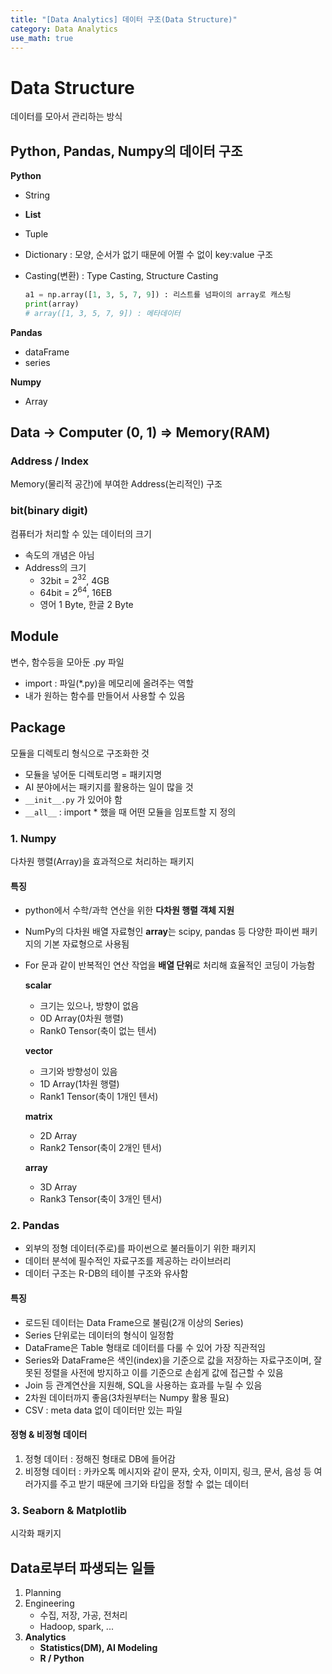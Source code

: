 ```yaml
---
title: "[Data Analytics] 데이터 구조(Data Structure)"
category: Data Analytics
use_math: true
---
```


# Data Structure
데이터를 모아서 관리하는 방식

## Python, Pandas, Numpy의 데이터 구조

**Python**
- String
- **List**
- Tuple
- Dictionary : 모양, 순서가 없기 때문에 어쩔 수 없이 key:value 구조
- Casting(변환) : Type Casting, Structure Casting

    ```python
    a1 = np.array([1, 3, 5, 7, 9]) : 리스트를 넘파이의 array로 캐스팅
    print(array)
    # array([1, 3, 5, 7, 9]) : 메타데이터
    ```

**Pandas**
- dataFrame
- series

**Numpy**
- Array

## Data → Computer (0, 1) ⇒ Memory(RAM)

### Address / Index
Memory(물리적 공간)에 부여한 Address(논리적인) 구조

### bit(binary digit)
컴퓨터가 처리할 수 있는 데이터의 크기

- 속도의 개념은 아님
- Address의 크기
    - 32bit = $2^{32}$, 4GB
    - 64bit = $2^{64}$, 16EB
    - 영어 1 Byte, 한글 2 Byte


## Module
변수, 함수등을 모아둔 .py 파일

- import : 파일(*.py)을 메모리에 올려주는 역할
- 내가 원하는 함수를 만들어서 사용할 수 있음

## Package
모듈을 디렉토리 형식으로 구조화한 것

- 모듈을 넣어둔 디렉토리명 = 패키지명
- AI 분야에서는 패키지를 활용하는 일이 많을 것
- `__init__.py` 가 있어야 함
- `__all__` : import * 했을 때 어떤 모듈을 임포트할 지 정의

### 1. Numpy
다차원 행렬(Array)을 효과적으로 처리하는 패키지

#### 특징
- python에서 수학/과학 연산을 위한 **다차원 행렬 객체 지원**
- NumPy의 다차원 배열 자료형인 **array**는 scipy, pandas 등 다양한 파이썬 패키지의 기본 자료형으로 사용됨
- For 문과 같이 반복적인 연산 작업을 **배열 단위**로 처리해 효율적인 코딩이 가능함

    **scalar**
    - 크기는 있으나, 방향이 없음
    - 0D Array(0차원 행렬)
    - Rank0 Tensor(축이 없는 텐서)
    
    **vector**
    - 크기와 방향성이 있음
    - 1D Array(1차원 행렬)
    - Rank1 Tensor(축이 1개인 텐서)
    
    **matrix**
    - 2D Array
    - Rank2 Tensor(축이 2개인 텐서)
    
    **array**
    - 3D Array
    - Rank3 Tensor(축이 3개인 텐서)

### 2. Pandas
- 외부의 정형 데이터(주로)를 파이썬으로 불러들이기 위한 패키지
- 데이터 분석에 필수적인 자료구조를 제공하는 라이브러리
- 데이터 구조는 R-DB의 테이블 구조와 유사함

#### 특징
- 로드된 데이터는 Data Frame으로 불림(2개 이상의 Series)
- Series 단위로는 데이터의 형식이 일정함
- DataFrame은 Table 형태로 데이터를 다룰 수 있어 가장 직관적임
- Series와 DataFrame은 색인(index)을 기준으로 값을 저장하는 자료구조이며, 잘못된 정렬을 사전에 방지하고 이를 기준으로 손쉽게 값에 접근할 수 있음
- Join 등 관계연산을 지원해, SQL을 사용하는 효과를 누릴 수 있음
- 2차원 데이터까지 좋음(3차원부터는 Numpy 활용 필요)
- CSV : meta data 없이 데이터만 있는 파일

#### 정형 & 비정형 데이터
1. 정형 데이터 : 정해진 형태로 DB에 들어감
2. 비정형 데이터 : 카카오톡 메시지와 같이 문자, 숫자, 이미지, 링크, 문서, 음성 등 여러가지를 주고 받기 때문에 크기와 타입을 정할 수 없는 데이터

### 3. Seaborn & Matplotlib
시각화 패키지

## Data로부터 파생되는 일들
1. Planning
2. Engineering
    - 수집, 저장, 가공, 전처리
    - Hadoop, spark, ...
3. **Analytics**
    - **Statistics(DM), AI Modeling**
    - **R / Python**